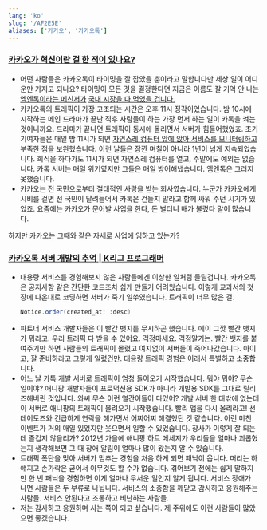 ```yaml
---
lang: 'ko'
slug: '/AF2E5E'
aliases: ['카카오', '카카오톡']
---
```


### [카카오가 혁신이란 걸 한 적이 있나요?](https://brunch.co.kr/@buildingking/76)

- 어떤 사람들은 카카오톡이 타이밍을 잘 잡았을 뿐이라고 말합니다만 세상 일이 어디 운만 가지고 되나요? 타이밍이 모든 것을 결정한다면 지금은 이름도 잘 기억 안 나는 [엠엔톡이라는 메신저가](https://biz.chosun.com/site/data/html_dir/2020/05/01/2020050100799.html) [국내 시장을 다 먹었을 겁니다.](https://biz.chosun.com/site/data/html_dir/2020/05/01/2020050100799.html)
- 카카오톡의 트래픽이 가장 고조되는 시간은 오후 11시 정각이었습니다. 밤 10시에 시작하는 메인 드라마가 끝난 직후 사람들이 하는 가장 먼저 하는 일이 카톡을 켜는 것이니까요. 드라마가 끝나면 트래픽이 동시에 몰리면서 서버가 힘들어했었죠. 초기 기여자들은 매일 밤 11시가 되면 [자연스레 컴퓨터 앞에 앉아 서비스를 모니터링하고](https://brunch.co.kr/@andkakao/165) 부족한 점을 보완했습니다. 이런 날들은 잠깐 며칠이 아니라 1년이 넘게 지속되었습니다. 회식을 하다가도 11시가 되면 자연스레 컴퓨터를 열고, 주말에도 예외는 없습니다. 카톡 서버는 매일 위기였지만 그들은 매일 방어해냈습니다. 엠엔톡은 그러지 못했습니다.
- 카카오는 전 국민으로부터 절대적인 사랑을 받는 회사였습니다. 누군가 카카오에게 시비를 걸면 전 국민이 달려들어서 카톡은 건들지 말라고 함께 싸워 주던 시기가 있었죠. 요즘에는 카카오가 문어발 사업을 한다, 돈 벌더니 배가 불렀다 말이 많습니다.

하지만 카카오는 그때와 같은 자세로 사업에 임하고 있는가?

### [카카오톡 서버 개발의 추억 | K리그 프로그래머](https://jeho.page/essay/2022/10/16/kakaotalk-server-development.html)

- 대용량 서비스를 경험해보지 않은 사람들에겐 이상한 일처럼 들릴겁니다. 카카오톡은 공지사항 같은 간단한 코드조차 쉽게 만들기 어려웠습니다. 이렇게 교과서의 첫 장에 나온대로 코딩하면 서버가 죽기 일쑤였습니다. 트래픽이 너무 많은 걸.
  ```java
  Notice.order(created_at: :desc)
  ```
- 파트너 서비스 개발자들은 이 빨간 뱃지를 무시하곤 했습니다. 에이 그깟 빨간 뱃지가 뭐라고. 우리 트래픽 다 받을 수 있어요. 걱정마세요. 걱정말기는. 빨간 뱃지를 붙여주기만 하면 사람들의 트래픽이 몰렸고 여지없이 서버들이 죽어나갔습니다. 아이고, 잘 준비하라고 그렇게 일렀건만. 대용량 트래픽 경험은 이래서 특별하고 소중합니다.
- 어느 날 카톡 개발 서버로 트래픽이 엄청 들어오기 시작했습니다. 뭐야 뭐야? 무슨 일이야? 애니팡 개발자들이 프로덕션용 SDK가 아니라 개발용 SDK를 그대로 릴리즈해버린 것입니다. 와씨 무슨 이런 얼간이들이 다있어? 개발 서버 한 대밖에 없는데 이 서버로 애니팡의 트래픽이 몰려오기 시작했습니다. 빨리 앱을 다시 올리라고! 선데이토즈와 긴급하게 연락을 해가면서 어찌어찌 해결했던 것 같습니다. 이런 미친 이벤트가 거의 매일 있었지만 웃으면서 일할 수 있었습니다. 장사가 이렇게 잘 되는데 즐겁지 않을리가? 2012년 가을에 애니팡 하트 메세지가 우리들을 얼마나 괴롭혔는지 생각해보면 그 때 장애 알림이 얼마나 많이 왔는지 알 수 있습니다.
- 트래픽 폭탄을 맞아 서버가 멈추는 경험을 처음 하게 되면 패닉이 옵니다. 머리는 하얘지고 손가락은 굳어서 아무것도 할 수가 없습니다. 겪어보기 전에는 쉽게 말하지만 한 번 패닉을 경험하면 이게 얼마나 무서운 일인지 알게 됩니다. 서비스 장애가 나면 사람들은 두 부류로 나뉩니다. 서비스의 소중함을 깨닫고 감사하고 응원해주는 사람들. 서비스 안된다고 조롱하고 비난하는 사람들.
- 저는 감사하고 응원하며 사는 쪽이 되고 싶습니다. 제 주위에도 이런 사람들이 많았으면 좋겠습니다.

<head>
  <html lang="ko-KR"/>
</head>
